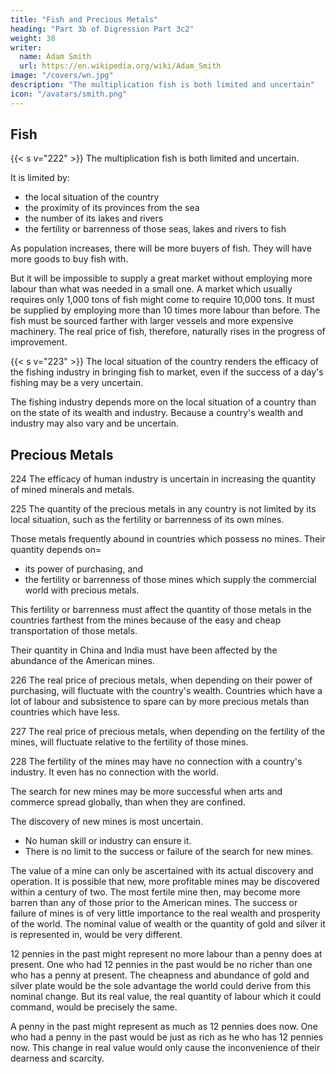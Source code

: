 ```yaml
---
title: "Fish and Precious Metals"
heading: "Part 3b of Digression Part 3c2"
weight: 38
writer:
  name: Adam Smith
  url: https://en.wikipedia.org/wiki/Adam_Smith
image: "/covers/wn.jpg"
description: "The multiplication fish is both limited and uncertain"
icon: "/avatars/smith.png"
---
```



## Fish

{{< s v="222" >}} The multiplication fish is both limited and uncertain.

It is limited by:
- the local situation of the country
- the proximity of its provinces from the sea
- the number of its lakes and rivers
- the fertility or barrenness of those seas, lakes and rivers to fish

As population increases, there will be more buyers of fish. They will have more goods to buy fish with.

But it will be impossible to supply a great market without employing more labour than what was needed in a small one.
A market which usually requires only 1,000 tons of fish might come to require 10,000 tons.
It must be supplied by employing more than 10 times more labour than before.
The fish must be sourced farther with larger vessels and more expensive machinery.
The real price of fish, therefore, naturally rises in the progress of improvement.


{{< s v="223" >}} The local situation of the country renders the efficacy of the fishing industry in bringing fish to market, even if the success of a day's fishing may be a very uncertain.

The fishing industry depends more on the local situation of a country than on the state of its wealth and industry. Because a country's wealth and industry may also vary and be uncertain.


## Precious Metals

224 The efficacy of human industry is uncertain in increasing the quantity of mined minerals and metals.

225 The quantity of the precious metals in any country is not limited by its local situation, such as the fertility or barrenness of its own mines.

Those metals frequently abound in countries which possess no mines. Their quantity depends on= 
- its power of purchasing, and
- the fertility or barrenness of those mines which supply the commercial world with precious metals.

This fertility or barrenness must affect the quantity of those metals in the countries farthest from the mines because of the easy and cheap transportation of those metals.

Their quantity in China and India must have been affected by the abundance of the American mines.

226 The real price of precious metals, when depending on their power of purchasing, will fluctuate with the country's wealth. Countries which have a lot of labour and subsistence to spare can by more precious metals than countries which have less.

227 The real price of precious metals, when depending on the fertility of the mines, will fluctuate relative to the fertility of those mines.

228 The fertility of the mines may have no connection with a country's industry. It even has no connection with the world.

The search for new mines may be more successful when arts and commerce spread globally, than when they are confined.

The discovery of new mines is most uncertain.
- No human skill or industry can ensure it.
- There is no limit to the success or failure of the search for new mines.

The value of a mine can only be ascertained with its actual discovery and operation.
It is possible that new, more profitable mines may be discovered within a century of two.
The most fertile mine then, may become more barren than any of those prior to the American mines.
The success or failure of mines is of very little importance to the real wealth and prosperity of the world.
The nominal value of wealth or the quantity of gold and silver it is represented in, would be very different.

12 pennies in the past might represent no more labour than a penny does at present.
One who had 12 pennies in the past would be no richer than one who has a penny at present.
The cheapness and abundance of gold and silver plate would be the sole advantage the world could derive from this nominal change.
But its real value, the real quantity of labour which it could command, would be precisely the same.

A penny in the past might represent as much as 12 pennies does now.
One who had a penny in the past would be just as rich as he who has 12 pennies now.
This change in real value would only cause the inconvenience of their dearness and scarcity.